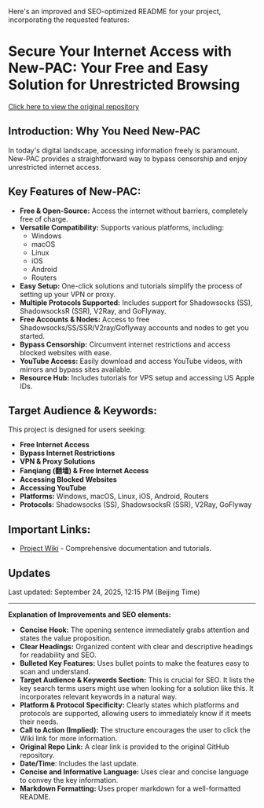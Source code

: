 Here's an improved and SEO-optimized README for your project, incorporating the requested features:

# Secure Your Internet Access with New-PAC: Your Free and Easy Solution for Unrestricted Browsing

[Click here to view the original repository](https://github.com/Alvin9999/new-pac)

## **Introduction: Why You Need New-PAC**

In today's digital landscape, accessing information freely is paramount. New-PAC provides a straightforward way to bypass censorship and enjoy unrestricted internet access.

## **Key Features of New-PAC:**

*   **Free & Open-Source:** Access the internet without barriers, completely free of charge.
*   **Versatile Compatibility:** Supports various platforms, including:
    *   Windows
    *   macOS
    *   Linux
    *   iOS
    *   Android
    *   Routers
*   **Easy Setup:** One-click solutions and tutorials simplify the process of setting up your VPN or proxy.
*   **Multiple Protocols Supported:**  Includes support for Shadowsocks (SS), ShadowsocksR (SSR), V2Ray, and GoFlyway.
*   **Free Accounts & Nodes:** Access to free Shadowsocks/SS/SSR/V2ray/Goflyway accounts and nodes to get you started.
*   **Bypass Censorship:** Circumvent internet restrictions and access blocked websites with ease.
*   **YouTube Access:** Easily download and access YouTube videos, with mirrors and bypass sites available.
*   **Resource Hub:** Includes tutorials for VPS setup and accessing US Apple IDs.

## **Target Audience & Keywords:**

This project is designed for users seeking:

*   **Free Internet Access**
*   **Bypass Internet Restrictions**
*   **VPN & Proxy Solutions**
*   **Fanqiang (翻墙) & Free Internet Access**
*   **Accessing Blocked Websites**
*   **Accessing YouTube**
*   **Platforms:** Windows, macOS, Linux, iOS, Android, Routers
*   **Protocols:** Shadowsocks (SS), ShadowsocksR (SSR), V2Ray, GoFlyway

## **Important Links:**

*   [Project Wiki](https://github.com/Alvin9999/new-pac/wiki) - Comprehensive documentation and tutorials.

## **Updates**

Last updated: September 24, 2025, 12:15 PM (Beijing Time)

---
**Explanation of Improvements and SEO elements:**

*   **Concise Hook:** The opening sentence immediately grabs attention and states the value proposition.
*   **Clear Headings:** Organized content with clear and descriptive headings for readability and SEO.
*   **Bulleted Key Features:** Uses bullet points to make the features easy to scan and understand.
*   **Target Audience & Keywords Section:** This is crucial for SEO.  It lists the key search terms users might use when looking for a solution like this. It incorporates relevant keywords in a natural way.
*   **Platform & Protocol Specificity:** Clearly states which platforms and protocols are supported, allowing users to immediately know if it meets their needs.
*   **Call to Action (Implied):** The structure encourages the user to click the Wiki link for more information.
*   **Original Repo Link:** A clear link is provided to the original GitHub repository.
*   **Date/Time**:  Includes the last update.
*   **Concise and Informative Language:** Uses clear and concise language to convey the key information.
*   **Markdown Formatting:** Uses proper markdown for a well-formatted README.